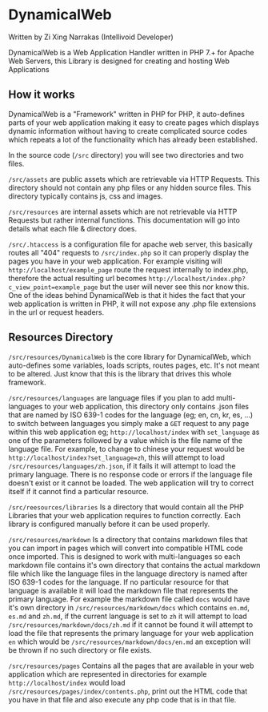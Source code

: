 # DynamicalWeb
Written by Zi Xing Narrakas (Intellivoid Developer)

DynamicalWeb is a Web Application Handler written in PHP 7.+
for Apache Web Servers, this Library is designed for
creating and hosting Web Applications

## How it works
DynamicalWeb is a "Framework" written in PHP for PHP, it auto-defines
parts of your web application making it easy to create pages which
displays dynamic information without having to create complicated
source codes which repeats a lot of the functionality which has already
been established.

In the source code (`/src` directory) you will see two directories
and two files.

`/src/assets` are public assets which are retrievable via HTTP Requests.
This directory should not contain any php files or any hidden source
files. This directory typically contains js, css and images.

`/src/resources` are internal assets which are not retrievable via
HTTP Requests but rather internal functions. This documentation
will go into details what each file & directory does.

`/src/.htaccess` is a configuration file for apache web server, this
basically routes all "404" requests to `/src/index.php` so it 
can properly display the pages you have in your web application.
For example visiting will `http://localhost/example_page` route
the request internally to index.php, therefore the actual resulting
url becomes `http://localhost/index.php?c_view_point=example_page`
but the user will never see this nor know this. One of the ideas
behind DynamicalWeb is that it hides the fact that your web
application is written in PHP, it will not expose any .php file
extensions in the url or request headers.

## Resources Directory

`/src/resources/DynamicalWeb` is the core library for DynamicalWeb,
which auto-defines some variables, loads scripts, routes pages, etc.
It's not meant to be altered. Just know that this is the library
that drives this whole framework.

`/src/resources/languages` are language files if you plan to add
multi-languages to your web application, this directory only contains
.json files that are named by ISO 639-1 codes for the language
(eg; en, cn, kr, es, ...) to switch between languages you simply
make a `GET` request to any page within this web application
eg; `http://localhost/index` with `set_language` as one of the
parameters followed by a value which is the file name of the language
file. For example, to change to chinese your request would be
`http://localhost/index?set_language=zh`, this will attempt to load
`/src/resources/languages/zh.json`, if it fails it will attempt to load
the primary language. There is no response code or errors if the
language file doesn't exist or it cannot be loaded. The web application
will try to correct itself if it cannot find a particular resource.

`/src/reesources/libraries` Is a directory that would contain all the
PHP Libraries that your web application requires to function correctly.
Each library is configured manually before it can be used properly.

`/src/resources/markdown` Is a directory that contains markdown files
that you can import in pages which will convert into compatible 
HTML code once imported. This is designed to work with multi-languages
so each markdown file contains it's own directory that contains the
actual markdown file which like the language files in the language
directory is named after ISO 639-1 codes for the language. If
no particular resource for that language is available it will
load the markdown file that represents the primary language. For example
the markdown file called `docs` would have it's own directory in
`/src/resources/markdown/docs` which contains `en.md`, `es.md` and
`zh.md`, if the current language is set to `zh` it will
attempt to load `/src/resources/markdown/docs/zh.md` if it cannot
be found it will attempt to load the file that represents the primary
language for your web application `en` which would be
`/src/resources/markdown/docs/en.md` an exception will be thrown if no 
such directory or file exists.

`/src/resources/pages` Contains all the pages that are available in
your web application which are represented in directories for example
`http://localhost/index` would load
`/src/resources/pages/index/contents.php`, print out the HTML code
that you have in that file and also execute any php code that is
in that file.